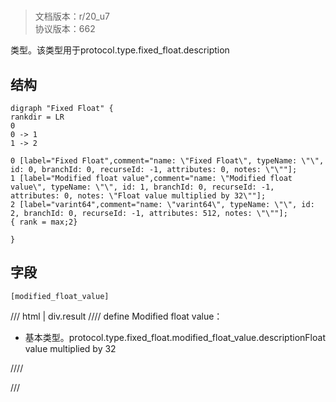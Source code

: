 # <!-- md:samp fixed float -->

> 文档版本：r/20_u7<br/>协议版本：662

<!-- md:samp fixed float -->类型。该类型用于protocol.type.fixed_float.description

## 结构

```viz
digraph "Fixed Float" {
rankdir = LR
0
0 -> 1
1 -> 2

0 [label="Fixed Float",comment="name: \"Fixed Float\", typeName: \"\", id: 0, branchId: 0, recurseId: -1, attributes: 0, notes: \"\""];
1 [label="Modified float value",comment="name: \"Modified float value\", typeName: \"\", id: 1, branchId: 0, recurseId: -1, attributes: 0, notes: \"Float value multiplied by 32\""];
2 [label="varint64",comment="name: \"varint64\", typeName: \"\", id: 2, branchId: 0, recurseId: -1, attributes: 512, notes: \"\""];
{ rank = max;2}

}

```

## 字段

```title='fixed float'
[modified_float_value]
```

/// html | div.result
//// define
Modified float value：<!-- md:samp varint64 -->

- 基本类型。protocol.type.fixed_float.modified_float_value.descriptionFloat value multiplied by 32


////

///


